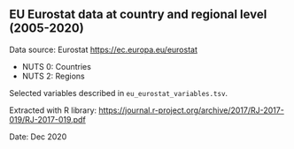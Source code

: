 ## EU Eurostat data at country and regional level (2005-2020)

Data source: Eurostat https://ec.europa.eu/eurostat

- NUTS 0: Countries
- NUTS 2: Regions

Selected variables described in `eu_eurostat_variables.tsv`.

Extracted with R library:
https://journal.r-project.org/archive/2017/RJ-2017-019/RJ-2017-019.pdf

Date: Dec 2020